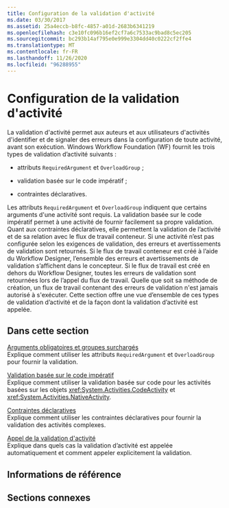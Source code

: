 ```yaml
---
title: Configuration de la validation d'activité
ms.date: 03/30/2017
ms.assetid: 25a4eccb-b8fc-4857-a01d-2683b6341219
ms.openlocfilehash: c3e10fc096b16ef2cf7a6c7533ac9bad8c5ec205
ms.sourcegitcommit: bc293b14af795e0e999e3304dd40c0222cf2ffe4
ms.translationtype: MT
ms.contentlocale: fr-FR
ms.lasthandoff: 11/26/2020
ms.locfileid: "96288955"
---
```

# <a name="configuring-activity-validation"></a>Configuration de la validation d'activité

La validation d'activité permet aux auteurs et aux utilisateurs d'activités d'identifier et de signaler des erreurs dans la configuration de toute activité, avant son exécution. Windows Workflow Foundation (WF) fournit les trois types de validation d’activité suivants :  
  
- attributs `RequiredArgument` et `OverloadGroup` ;  
  
- validation basée sur le code impératif ;  
  
- contraintes déclaratives.  
  
 Les attributs `RequiredArgument` et `OverloadGroup` indiquent que certains arguments d'une activité sont requis. La validation basée sur le code impératif permet à une activité de fournir facilement sa propre validation. Quant aux contraintes déclaratives, elle permettent la validation de l’activité et de sa relation avec le flux de travail conteneur. Si une activité n’est pas configurée selon les exigences de validation, des erreurs et avertissements de validation sont retournés. Si le flux de travail conteneur est créé à l’aide du Workflow Designer, l’ensemble des erreurs et avertissements de validation s’affichent dans le concepteur. Si le flux de travail est créé en dehors du Workflow Designer, toutes les erreurs de validation sont retournées lors de l’appel du flux de travail. Quelle que soit sa méthode de création, un flux de travail contenant des erreurs de validation n'est jamais autorisé à s'exécuter. Cette section offre une vue d’ensemble de ces types de validation d’activité et de la façon dont la validation d’activité est appelée.  
  
## <a name="in-this-section"></a>Dans cette section  

 [Arguments obligatoires et groupes surchargés](required-arguments-and-overload-groups.md)  
 Explique comment utiliser les attributs `RequiredArgument` et `OverloadGroup` pour fournir la validation.  
  
 [Validation basée sur le code impératif](imperative-code-based-validation.md)  
 Explique comment utiliser la validation basée sur code pour les activités basées sur les objets <xref:System.Activities.CodeActivity> et <xref:System.Activities.NativeActivity>.  
  
 [Contraintes déclaratives](declarative-constraints.md)  
 Explique comment utiliser les contraintes déclaratives pour fournir la validation des activités complexes.  
  
 [Appel de la validation d'activité](invoking-activity-validation.md)  
 Explique dans quels cas la validation d’activité est appelée automatiquement et comment appeler explicitement la validation.  
  
## <a name="reference"></a>Informations de référence  
  
## <a name="related-sections"></a>Sections connexes
